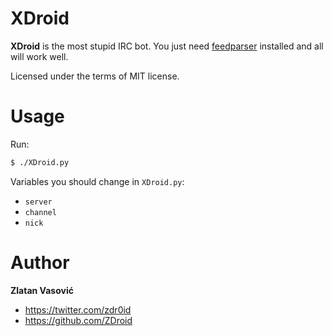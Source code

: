 # XDroid

**XDroid** is the most stupid IRC bot. You just need [feedparser](http://code.google.com/p/feedparser/) installed and all will work well.

Licensed under the terms of MIT license.

# Usage

Run:
```bash
$ ./XDroid.py
```

Variables you should change in `XDroid.py`:
* `server`
* `channel`
* `nick`

# Author

**Zlatan Vasović**
* https://twitter.com/zdr0id
* https://github.com/ZDroid